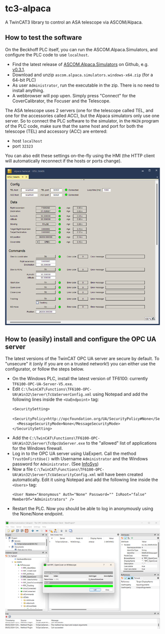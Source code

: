 # tc3-alpaca
A TwinCAT3 library to control an ASA telescope via ASCOM/Alpaca.

## How to test the software
On the Beckhoff PLC itself, you can run the ASCOM.Alpaca.Simulators, and configure the PLC code to use ``localhost``.

-  Find the latest release of [ASCOM.Alpaca.Simulators](https://github.com/ASCOMInitiative/ASCOM.Alpaca.Simulators) on Github, e.g. [v0.3.1](https://github.com/ASCOMInitiative/ASCOM.Alpaca.Simulators/releases/tag/v0.3.1).
-  Download and unzip ``ascom.alpaca.simulators.windows-x64.zip`` (for a 64-bit PLC)
-  As user ``Administrator``, run the executable in the zip. There is no need to install anything.
-  A webbrowser will pop upen. Simply press "Connect" for the CoverCalibrator, the Focuser and the Telescope.

The ASA telescope uses 2 servers (one for the telescope called TEL, and one for the accessories called ACC), but the Alpaca simulators only use one server.
So to connect the PLC software to the simulator, in the ``MAIN`` program of the PLC code, make sure that the same host and port for both the telescope (TEL) and accessory (ACC) are entered:
 - host ``localhost``
 - port ``32323``

You can also edit these settings on-the-fly using the HMI (the HTTP client will automatically reconnect if the hosts or ports change).

![OPC UA](doc/img/hmi.png)

## How to (easily) install and configure the OPC UA server

The latest versions of the TwinCAT OPC UA server are secure by default. To "unsecure" it (only if you are on a trusted network!) you can either use the configurator, or follow the steps below.

- On the Windows PLC, install the latest version of TF6100: currently ``TF6100-OPC-UA-Server-V5.exe``.
- Edit ``C:\TwinCAT\Functions\TF6100-OPC-UA\Win32\Server\TcUaServerConfig.xml`` using Notepad and add the following lines inside the ``<UaEndpoint>`` tag:
  ```
  <SecuritySetting>
    <SecurityPolicy>http://opcfoundation.org/UA/SecurityPolicy#None</SecurityPolicy>
    <MessageSecurityMode>None</MessageSecurityMode>
  </SecuritySetting>
  ```
- Add the ``C:\TwinCAT\Functions\TF6100-OPC-UA\Win32\Server\TcOpcUaServer.exe`` to the "allowed" list of applications for the Windows firewall.
- Log in to the OPC UA server using UaExpert. Call the method ``TrustOnFirstUse()`` with Username ``Administrator`` and the Windows password for ``Administrator``.
(See [InfoSys](https://infosys.beckhoff.com/english.php?content=../content/1033/tf6100_tc3_opcua/11181198347.html&id=7440912862876337930))
- Now a file ``C:\TwinCAT\Functions\TF6100-OPC-UA\Win32\Server\TcUaSecurityConfig.xml`` will have been created automatically. Edit it using Notepad and add the following line inside the ``<Users>`` tag: 
  ```
  <User Name="Anonymous" Auth="None" Password="" IsRoot="false" MemberOf="Administrators" />
  ```
- Restart the PLC. Now you should be able to log in anonymously using the None/None endpoint.

![OPC UA](doc/img/opcua.png)